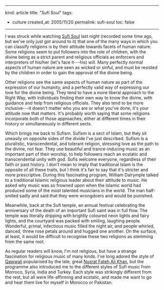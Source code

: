 -----
kind: article
title: "Sufi Soul"
tags:
- culture
created_at: 2005/11/20
permalink: sufi-soul
toc: false
-----

<p>I was struck while watching <a href="http://www.channel4.com/culture/microsites/C/can_you_believe_it/debates/sufi.html">Sufi Soul</a> last night (recorded some time ago, but we've only just got around to it) that one of the many ways in which you can classify religions is by their attitude towards facets of human nature. Some religions seem to put followers into the role of children, with the divine being as a strict parent and religious officials as enforcers and interpreters of his/her (let's face it---his) will. Many perfectly normal aspects of human nature are seen as wicked or sinful, and must be resisted by the children in order to gain the approval of the divine being.</p>


<p>Other religions see the same aspects of human nature as part of the expression of our humanity, and a perfectly valid way of expressing our love for the divine being. They tend to have a more liberal approach to the Right Way, with individuals finding their own way to know the divine, with guidance and help from religious officials. They also tend to be more inclusive---it doesn't matter who you are or what you've done, it's your attitude now that matters. It's probably worth saying that some religions incorporate both of those approaches, either at different times in their history or simultaneously in different sects.</p>

<p>Which brings me back to Sufism. Sufism is a sect of Islam, but they sit uneasily on opposite sides of the divide I've just described. Sufism is a pluralistic, transcendental, and tolerant religion, stressing love as the path to the divine, not fear. They use beautiful and trance-inducing music as an important part of their worship, to help followers reach an ecstatic and transcendental unity with god. Sufis welcome everyone, regardless of their faith or past history. I don't mean to imply that traditional Islam is the opposite of all these traits, but I think it's fair to say that it's stricter and more prescriptive. During this fascinating program, William Dalrymple talked to a traditional Islamic religious leader about their attitude to music. He asked why music was so frowned upon when the Islamic world had produced some of the most talented musicians in the world. The man half-smiled sadly and said that they were wrongdoers and would be punished.</p>

<p>Meanwhile, back at the Sufi temple, an annual festival celebrating the anniversary of the death of an important Sufi saint was in full flow. The temple was literally dripping with brightly coloured neon lights and fairy lights, and the courtyard was packed with smiling, laughing people. Wonderful, primal, infectious music filled the night air, and people whirled, danced, threw rose petals around and hugged one another. On the surface, at least, it would be difficult to recognise these two religions as stemming from the same root.</p>

<p>As regular readers will know, I'm not religious, but have a strange fascination for religious music of many kinds. I've long adored the style of <a href="http://en.wikipedia.org/wiki/Qawwali">Qawwali</a> popularised by the late, great <a href="http://en.wikipedia.org/wiki/Nusrat_Fateh_Ali_Khan">Nusrat Fateh Ali Khan</a>, but the programme also introduced me to the different styles of Sufi music from Morroco, Syria, India and Turkey. Each style was strikingly different from the rest, but all were life-affirming and ecstatic, and made me want to go and hear them live for myself in Morocco or Pakistan. </p>


